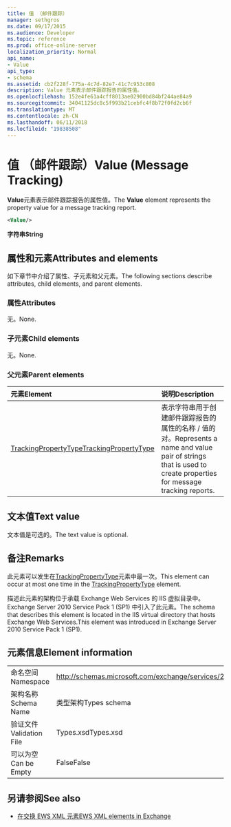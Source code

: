 ```yaml
---
title: 值 （邮件跟踪）
manager: sethgros
ms.date: 09/17/2015
ms.audience: Developer
ms.topic: reference
ms.prod: office-online-server
localization_priority: Normal
api_name:
- Value
api_type:
- schema
ms.assetid: cb2f228f-775a-4c7d-82e7-41c7c953c808
description: Value 元素表示邮件跟踪报告的属性值。
ms.openlocfilehash: 152e4fe61a4cff8013ae02900bd84bf244ae84a9
ms.sourcegitcommit: 34041125dc8c5f993b21cebfc4f8b72f0fd2cb6f
ms.translationtype: MT
ms.contentlocale: zh-CN
ms.lasthandoff: 06/11/2018
ms.locfileid: "19838508"
---
```

# <a name="value-message-tracking"></a><span data-ttu-id="7639c-103">值 （邮件跟踪）</span><span class="sxs-lookup"><span data-stu-id="7639c-103">Value (Message Tracking)</span></span>

<span data-ttu-id="7639c-104">**Value**元素表示邮件跟踪报告的属性值。</span><span class="sxs-lookup"><span data-stu-id="7639c-104">The **Value** element represents the property value for a message tracking report.</span></span> 
  
```xml
<Value/>
```

<span data-ttu-id="7639c-105">**字符串**</span><span class="sxs-lookup"><span data-stu-id="7639c-105">**String**</span></span>

## <a name="attributes-and-elements"></a><span data-ttu-id="7639c-106">属性和元素</span><span class="sxs-lookup"><span data-stu-id="7639c-106">Attributes and elements</span></span>

<span data-ttu-id="7639c-107">如下章节中介绍了属性、子元素和父元素。</span><span class="sxs-lookup"><span data-stu-id="7639c-107">The following sections describe attributes, child elements, and parent elements.</span></span>
  
### <a name="attributes"></a><span data-ttu-id="7639c-108">属性</span><span class="sxs-lookup"><span data-stu-id="7639c-108">Attributes</span></span>

<span data-ttu-id="7639c-109">无。</span><span class="sxs-lookup"><span data-stu-id="7639c-109">None.</span></span>
  
### <a name="child-elements"></a><span data-ttu-id="7639c-110">子元素</span><span class="sxs-lookup"><span data-stu-id="7639c-110">Child elements</span></span>

<span data-ttu-id="7639c-111">无。</span><span class="sxs-lookup"><span data-stu-id="7639c-111">None.</span></span>
  
### <a name="parent-elements"></a><span data-ttu-id="7639c-112">父元素</span><span class="sxs-lookup"><span data-stu-id="7639c-112">Parent elements</span></span>

|<span data-ttu-id="7639c-113">**元素**</span><span class="sxs-lookup"><span data-stu-id="7639c-113">**Element**</span></span>|<span data-ttu-id="7639c-114">**说明**</span><span class="sxs-lookup"><span data-stu-id="7639c-114">**Description**</span></span>|
|:-----|:-----|
|[<span data-ttu-id="7639c-115">TrackingPropertyType</span><span class="sxs-lookup"><span data-stu-id="7639c-115">TrackingPropertyType</span></span>](trackingpropertytype.md) <br/> |<span data-ttu-id="7639c-116">表示字符串用于创建邮件跟踪报告的属性的名称 / 值的对。</span><span class="sxs-lookup"><span data-stu-id="7639c-116">Represents a name and value pair of strings that is used to create properties for message tracking reports.</span></span>  <br/> |
   
## <a name="text-value"></a><span data-ttu-id="7639c-117">文本值</span><span class="sxs-lookup"><span data-stu-id="7639c-117">Text value</span></span>

<span data-ttu-id="7639c-118">文本值是可选的。</span><span class="sxs-lookup"><span data-stu-id="7639c-118">The text value is optional.</span></span>
  
## <a name="remarks"></a><span data-ttu-id="7639c-119">备注</span><span class="sxs-lookup"><span data-stu-id="7639c-119">Remarks</span></span>

<span data-ttu-id="7639c-120">此元素可以发生在[TrackingPropertyType](trackingpropertytype.md)元素中最一次。</span><span class="sxs-lookup"><span data-stu-id="7639c-120">This element can occur at most one time in the [TrackingPropertyType](trackingpropertytype.md) element.</span></span> 
  
<span data-ttu-id="7639c-121">描述此元素的架构位于承载 Exchange Web Services 的 IIS 虚拟目录中。Exchange Server 2010 Service Pack 1 (SP1) 中引入了此元素。</span><span class="sxs-lookup"><span data-stu-id="7639c-121">The schema that describes this element is located in the IIS virtual directory that hosts Exchange Web Services.This element was introduced in Exchange Server 2010 Service Pack 1 (SP1).</span></span>
  
## <a name="element-information"></a><span data-ttu-id="7639c-122">元素信息</span><span class="sxs-lookup"><span data-stu-id="7639c-122">Element information</span></span>

|||
|:-----|:-----|
|<span data-ttu-id="7639c-123">命名空间</span><span class="sxs-lookup"><span data-stu-id="7639c-123">Namespace</span></span>  <br/> |http://schemas.microsoft.com/exchange/services/2006/types  <br/> |
|<span data-ttu-id="7639c-124">架构名称</span><span class="sxs-lookup"><span data-stu-id="7639c-124">Schema Name</span></span>  <br/> |<span data-ttu-id="7639c-125">类型架构</span><span class="sxs-lookup"><span data-stu-id="7639c-125">Types schema</span></span>  <br/> |
|<span data-ttu-id="7639c-126">验证文件</span><span class="sxs-lookup"><span data-stu-id="7639c-126">Validation File</span></span>  <br/> |<span data-ttu-id="7639c-127">Types.xsd</span><span class="sxs-lookup"><span data-stu-id="7639c-127">Types.xsd</span></span>  <br/> |
|<span data-ttu-id="7639c-128">可以为空</span><span class="sxs-lookup"><span data-stu-id="7639c-128">Can be Empty</span></span>  <br/> |<span data-ttu-id="7639c-129">False</span><span class="sxs-lookup"><span data-stu-id="7639c-129">False</span></span>  <br/> |
   
## <a name="see-also"></a><span data-ttu-id="7639c-130">另请参阅</span><span class="sxs-lookup"><span data-stu-id="7639c-130">See also</span></span>

- [<span data-ttu-id="7639c-131">在交换 EWS XML 元素</span><span class="sxs-lookup"><span data-stu-id="7639c-131">EWS XML elements in Exchange</span></span>](ews-xml-elements-in-exchange.md)

